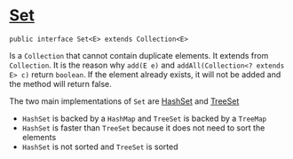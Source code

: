 # [Set](https://docs.oracle.com/en/java/javase/11/docs/api/java.base/java/util/Set.html)

`public interface Set<E> extends Collection<E>`

Is a `Collection` that cannot contain duplicate elements. It extends from `Collection`. It is the reason why `add(E e)` and `addAll(Collection<? extends E> c)` return `boolean`. If the element already exists, it will not be added and the method will return false.

The two main implementations of `Set` are [HashSet](https://docs.oracle.com/en/java/javase/11/docs/api/java.base/java/util/HashSet.html) and [TreeSet](https://docs.oracle.com/en/java/javase/11/docs/api/java.base/java/util/TreeSet.html)

- `HashSet` is backed by a `HashMap` and `TreeSet` is backed by a `TreeMap`
- `HashSet` is faster than `TreeSet` because it does not need to sort the elements
- `HashSet` is not sorted and `TreeSet` is sorted
